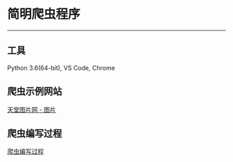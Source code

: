 # 简明爬虫程序

---

## 工具

Python 3.6(64-bit), VS Code, Chrome

## 爬虫示例网站

[天堂图片网 - 图片](http://www.ivsky.com/tupian/)

## 爬虫编写过程

[爬虫编写过程](./one.md)
